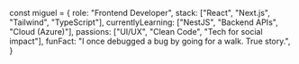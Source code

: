 const miguel = {
  role: "Frontend Developer",
  stack: ["React", "Next.js", "Tailwind", "TypeScript"],
  currentlyLearning: ["NestJS", "Backend APIs", "Cloud (Azure)"],
  passions: ["UI/UX", "Clean Code", "Tech for social impact"],
  funFact: "I once debugged a bug by going for a walk. True story.",
}
